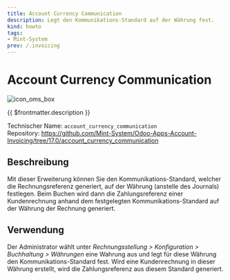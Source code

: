 ```yaml
---
title: Account Currency Communication
description: Legt den Kommunikations-Standard auf der Währung fest.
kind: howto
tags:
- Mint-System
prev: /.invoicing
---
```

# Account Currency Communication
![icon_oms_box](../attachments/icons_odoo_mint_system.png)

{{ $frontmatter.description }}

Technischer Name: `account_currency_communication`\
Repository: <https://github.com/Mint-System/Odoo-Apps-Account-Invoicing/tree/17.0/account_currency_communication>

## Beschreibung

Mit dieser Erweiterung können Sie den  Kommunikations-Standard, welcher die Rechnungsreferenz generiert, auf der Währung (anstelle des Journals) festlegen. Beim Buchen wird dann die Zahlungsreferenz einer Kundenrechnung anhand dem festgelegten Kommunikations-Standard auf der Währung der Rechnung generiert. 

## Verwendung

Der Administrator wählt unter *Rechnungsstellung > Konfiguration > Buchhaltung > Währungen*  eine Wahrung aus und legt für diese Währung den Kommunikations-Standard fest. Wird eine Kundenrechnung in dieser Währung erstellt, wird die Zahlungsreferenz aus diesem Standard generiert.


